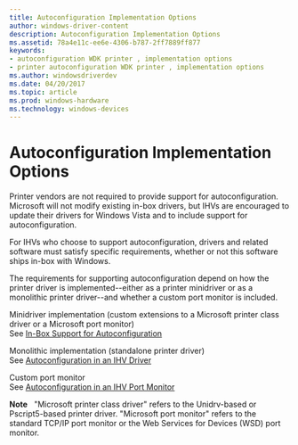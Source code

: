 ```yaml
---
title: Autoconfiguration Implementation Options
author: windows-driver-content
description: Autoconfiguration Implementation Options
ms.assetid: 78a4e11c-ee6e-4306-b787-2ff7889ff877
keywords:
- autoconfiguration WDK printer , implementation options
- printer autoconfiguration WDK printer , implementation options
ms.author: windowsdriverdev
ms.date: 04/20/2017
ms.topic: article
ms.prod: windows-hardware
ms.technology: windows-devices
---
```


# Autoconfiguration Implementation Options


Printer vendors are not required to provide support for autoconfiguration. Microsoft will not modify existing in-box drivers, but IHVs are encouraged to update their drivers for Windows Vista and to include support for autoconfiguration.

For IHVs who choose to support autoconfiguration, drivers and related software must satisfy specific requirements, whether or not this software ships in-box with Windows.

The requirements for supporting autoconfiguration depend on how the printer driver is implemented--either as a printer minidriver or as a monolithic printer driver--and whether a custom port monitor is included.

<a href="" id="minidriver-implementation--custom-extensions-to-a-microsoft-printer-class-driver-or-a-microsoft-port-monitor-"></a>Minidriver implementation (custom extensions to a Microsoft printer class driver or a Microsoft port monitor)  
See [In-Box Support for Autoconfiguration](in-box-support-for-autoconfiguration.md)

<a href="" id="monolithic-implementation--standalone-printer-driver-"></a>Monolithic implementation (standalone printer driver)  
See [Autoconfiguration in an IHV Driver](autoconfiguration-in-an-ihv-driver.md)

<a href="" id="custom-port-monitor"></a>Custom port monitor  
See [Autoconfiguration in an IHV Port Monitor](autoconfiguration-in-an-ihv-port-monitor.md)

**Note**   "Microsoft printer class driver" refers to the Unidrv-based or Pscript5-based printer driver. "Microsoft port monitor" refers to the standard TCP/IP port monitor or the Web Services for Devices (WSD) port monitor.

 

 

 




